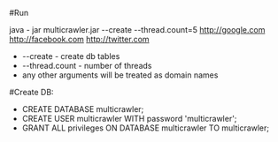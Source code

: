 #Run

java - jar multicrawler.jar --create --thread.count=5 http://google.com http://facebook.com http://twitter.com

* --create - create db tables
* --thread.count - number of threads
* any other arguments will be treated as domain names

#Create DB:

* CREATE DATABASE multicrawler;
* CREATE USER multicrawler WITH password 'multicrawler';
* GRANT ALL privileges ON DATABASE multicrawler TO multicrawler;

